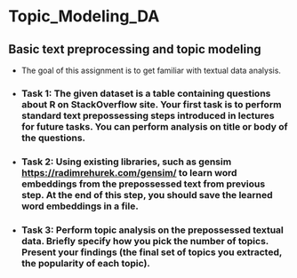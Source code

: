 # Topic_Modeling_DA
## Basic text preprocessing and topic modeling
   - The goal of this assignment is to get familiar with textual data analysis.

 * ### Task 1: The given dataset is a table containing questions about R on StackOverflow site. Your first task is to perform standard text prepossessing steps introduced in lectures for future tasks. You can perform analysis on title or body of the questions.

 * ### Task 2: Using existing libraries, such as gensim https://radimrehurek.com/gensim/ to learn word embeddings from the prepossessed text from previous step. At the end of this step, you should save the learned word embeddings in a file.

 * ### Task 3: Perform topic analysis on the prepossessed textual data. Briefly specify how you pick the number of topics. Present your findings (the final set of topics you extracted, the popularity of each topic).

